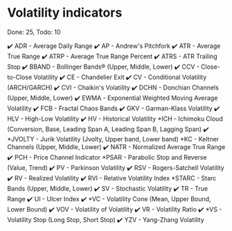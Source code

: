 # Volatility indicators
Done: 25, Todo: 10

✔️ ADR - Average Daily Range
✔️ AP - Andrew's Pitchfork
✔️ ATR - Average True Range
✔️ ATRP - Average True Range Percent
✔️ ATRS - ATR Trailing Stop
✔️ BBAND - Bollinger Bands® (Upper, Middle, Lower)
✔️ CCV - Close-to-Close Volatility
✔️ CE - Chandelier Exit
✔️ CV - Conditional Volatility (ARCH/GARCH)
✔️ CVI - Chaikin's Volatility
✔️ DCHN - Donchian Channels (Upper, Middle, Lower)
✔️ EWMA - Exponential Weighted Moving Average Volatility
✔️ FCB - Fractal Chaos Bands
✔️ GKV - Garman-Klass Volatility
✔️ HLV - High-Low Volatility
✔️ HV - Historical Volatility
*ICH - Ichimoku Cloud (Conversion, Base, Leading Span A, Leading Span B, Lagging Span)
✔️ *JVOLTY - Jurik Volatility (Jvolty, Upper band, Lower band)
*KC - Keltner Channels (Upper, Middle, Lower)
✔️ NATR - Normalized Average True Range
✔️ PCH - Price Channel Indicator
*PSAR - Parabolic Stop and Reverse (Value, Trend)
✔️ PV - Parkinson Volatility
✔️ RSV - Rogers-Satchell Volatility
✔️ RV - Realized Volatility
✔️ RVI - Relative Volatility Index
*STARC - Starc Bands (Upper, Middle, Lower)
✔️ SV - Stochastic Volatility
✔️ TR - True Range
✔️ UI - Ulcer Index
✔️ *VC - Volatility Cone (Mean, Upper Bound, Lower Bound)
✔️ VOV - Volatility of Volatility
✔️ VR - Volatility Ratio
✔️ *VS - Volatility Stop (Long Stop, Short Stop)
✔️ YZV - Yang-Zhang Volatility
